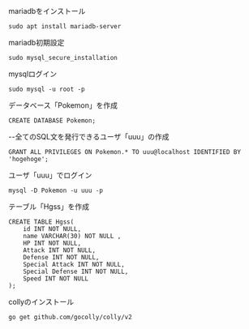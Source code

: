 mariadbをインストール
```
sudo apt install mariadb-server
```
mariadb初期設定
```
sudo mysql_secure_installation
```

mysqlログイン
```
sudo mysql -u root -p
```

データベース「Pokemon」を作成
```
CREATE DATABASE Pokemon;
```

--全てのSQL文を発行できるユーザ「uuu」の作成
```
GRANT ALL PRIVILEGES ON Pokemon.* TO uuu@localhost IDENTIFIED BY 'hogehoge';
```
ユーザ「uuu」でログイン
```
mysql -D Pokemon -u uuu -p
```
テーブル「Hgss」を作成
```
CREATE TABLE Hgss(
    id INT NOT NULL,
    name VARCHAR(30) NOT NULL ,
    HP INT NOT NULL,
    Attack INT NOT NULL,
    Defense INT NOT NULL,
    Special Attack INT NOT NULL,
    Special Defense INT NOT NULL,
    Speed INT NOT NULL
);
```
collyのインストール
```
go get github.com/gocolly/colly/v2
```